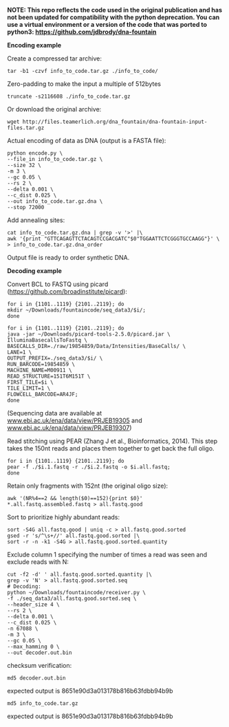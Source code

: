 **NOTE: This repo reflects the code used in the original publication and has not been updated for compatibility with the python deprecation. 
You can use a virtual environment or a version of the code that was ported to python3:
https://github.com/jdbrody/dna-fountain**

**Encoding example**

Create a compressed tar archive:
```
tar -b1 -czvf info_to_code.tar.gz ./info_to_code/
```

Zero-padding to make the input a multiple of 512bytes
```
truncate -s2116608 ./info_to_code.tar.gz
```

Or download the original archive:
```
wget http://files.teamerlich.org/dna_fountain/dna-fountain-input-files.tar.gz
```

Actual encoding of data as DNA (output is a FASTA file):
```
python encode.py \
--file_in info_to_code.tar.gz \
--size 32 \
-m 3 \
--gc 0.05 \
--rs 2 \
--delta 0.001 \
--c_dist 0.025 \
--out info_to_code.tar.gz.dna \
--stop 72000
```

Add annealing sites:
```
cat info_to_code.tar.gz.dna | grep -v '>' |\
awk '{print "GTTCAGAGTTCTACAGTCCGACGATC"$0"TGGAATTCTCGGGTGCCAAGG"}' \
> info_to_code.tar.gz.dna_order
```

Output file is ready to order synthetic DNA.

**Decoding example**

Convert BCL to FASTQ using picard (https://github.com/broadinstitute/picard):
```
for i in {1101..1119} {2101..2119}; do
mkdir ~/Downloads/fountaincode/seq_data3/$i/;
done

for i in {1101..1119} {2101..2119}; do
java -jar ~/Downloads/picard-tools-2.5.0/picard.jar \
IlluminaBasecallsToFastq \
BASECALLS_DIR=./raw/19854859/Data/Intensities/BaseCalls/ \
LANE=1 \
OUTPUT_PREFIX=./seq_data3/$i/ \
RUN_BARCODE=19854859 \
MACHINE_NAME=M00911 \
READ_STRUCTURE=151T6M151T \
FIRST_TILE=$i \
TILE_LIMIT=1 \
FLOWCELL_BARCODE=AR4JF;
done
```

(Sequencing data are available at www.ebi.ac.uk/ena/data/view/PRJEB19305 and www.ebi.ac.uk/ena/data/view/PRJEB19307)

Read stitching using PEAR (Zhang J et al., Bioinformatics, 2014).
This step takes the 150nt reads and places them together to get back the full oligo.
```
for i in {1101..1119} {2101..2119}; do
pear -f ./$i.1.fastq -r ./$i.2.fastq -o $i.all.fastq;
done
```

Retain only fragments with 152nt (the original oligo size):
```
awk '(NR%4==2 && length($0)==152){print $0}' *.all.fastq.assembled.fastq > all.fastq.good
```

Sort to prioritize highly abundant reads:
```
sort -S4G all.fastq.good | uniq -c > all.fastq.good.sorted
gsed -r 's/^\s+//' all.fastq.good.sorted |\
sort -r -n -k1 -S4G > all.fastq.good.sorted.quantity
```

Exclude column 1 specifying the number of times a read was seen and exclude reads with N:
```
cut -f2 -d' ' all.fastq.good.sorted.quantity |\
grep -v 'N' > all.fastq.good.sorted.seq
# Decoding:
python ~/Downloads/fountaincode/receiver.py \
-f ./seq_data3/all.fastq.good.sorted.seq \
--header_size 4 \
--rs 2 \
--delta 0.001 \
--c_dist 0.025 \
-n 67088 \
-m 3 \
--gc 0.05 \
--max_hamming 0 \
--out decoder.out.bin
```

checksum verification:
```
md5 decoder.out.bin
```
expected output is 8651e90d3a013178b816b63fdbb94b9b
```
md5 info_to_code.tar.gz
```
expected output is 8651e90d3a013178b816b63fdbb94b9b
